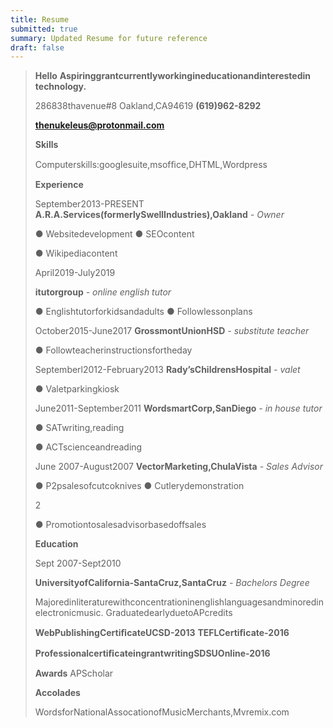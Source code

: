 ```yaml
---
title: Resume
submitted: true
summary: Updated Resume for future reference
draft: false
---
```




> **Hello** **Aspiringgrantcurrentlyworkingineducationandinterestedin**
> **technology.**
>
> 286838thavenue#8 Oakland,CA94619 **(619)962-8292**
>
> **thenukeleus@protonmail.com**
>
> **Skills**
>
> Computerskills:googlesuite,msofﬁce,DHTML,Wordpress
>
> **Experience**
>
> September2013-PRESENT
> **A.R.A.Services(formerlySwellIndustries),Oakland** *-* *Owner*
>
> ● Websitedevelopment ● SEOcontent
>
> ● Wikipediacontent
>
> April2019-July2019
>
> **itutorgroup** *-* *online* *english* *tutor*
>
> ● Englishtutorforkidsandadults ● Followlessonplans
>
> October2015-June2017 **GrossmontUnionHSD** *-* *substitute* *teacher*
>
> ● Followteacherinstructionsfortheday
>
> Septemberl2012-February2013 **Rady’sChildrensHospital** *-* *valet*
>
> ● Valetparkingkiosk
>
> June2011-September2011 **WordsmartCorp,SanDiego** *-* *in* *house*
> *tutor*
>
> ● SATwriting,reading
>
> ● ACTscienceandreading
>
> June 2007-August2007 **VectorMarketing,ChulaVista** *-* *Sales*
> *Advisor*
>
> ● P2psalesofcutcoknives ● Cutlerydemonstration
>
> 2
>
> ● Promotiontosalesadvisorbasedoffsales
>
> **Education**
>
> Sept 2007-Sept2010
>
> **UniversityofCalifornia-SantaCruz,SantaCruz** *-* *Bachelors*
> *Degree*
>
> Majoredinliteraturewithconcentrationinenglishlanguagesandminoredinelectronicmusic.
> GraduatedearlyduetoAPcredits
>
> **WebPublishingCertiﬁcateUCSD-2013** **TEFLCertiﬁcate-2016**
>
> **ProfessionalcertiﬁcateingrantwritingSDSUOnline-2016**
>
> **Awards** APScholar
>
> **Accolades**
>
> WordsforNationalAssocationofMusicMerchants,Mvremix.com




